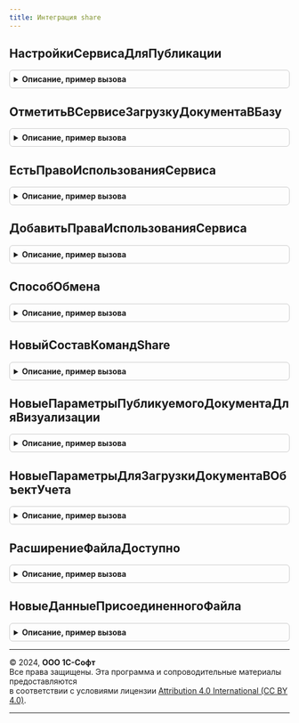 ```yaml
---
title: Интеграция share
---
```



## НастройкиСервисаДляПубликации
<details style="margin: 1em 0; padding: 0.5em; border: 1px solid #ccc; border-radius: 6px;">

<summary style="font-weight: bold; cursor: pointer;">Описание, пример вызова</summary>

```bsl

// Возвращает настройки сервиса для публикации документа в сервисе 1С:Share.
// Настройки загружаются из общего хранилища настроек авторизованного пользователя.
// В случае, если сохраненных настроек нет в хранилище - выполняется запрос в сервис для получения настроек
// с последующим сохранением в общие настройки авторизованного пользователя.
//
// Параметры:
//  Отказ - Булево - признак наличия ошибок при выполнении запроса в сервисе.
//                   При наличие ошибок выполняется запись в журнал регистрации и вывод сообщения пользователю.
//                   В случае Отказ = Истина рекомендуется ссылаться на запись в журнале регистрацию.
//
// Возвращаемое значение:
//  Неопределено - в случае, если не удалось загрузить настройки.
//  Структура    - настройки сервиса:
//   * МаксимальныйРазмерПакетаВБайтах - Строка - максимальный размер транспортного пакета (zip-архива)
//                                                для публикации документа в байтах.
//
Функция НастройкиСервисаДляПубликации(Отказ) Экспорт
```

Пример вызова
```bsl
Результат = ИнтеграцияShare.НастройкиСервисаДляПубликации(Отказ) 
```
</details>

## ОтметитьВСервисеЗагрузкуДокументаВБазу
<details style="margin: 1em 0; padding: 0.5em; border: 1px solid #ccc; border-radius: 6px;">

<summary style="font-weight: bold; cursor: pointer;">Описание, пример вызова</summary>

```bsl

// Отправляет в сервис 1С:Share сведения в какой объект загружен электронный документ в прикладной базе.
// Данные используются при повторной загрузки документа в базу.
//
// Параметры:
//  ПараметрыДокумента - см. ИнтеграцияShareКлиентСервер.НовыеПараметрыДокументаДляОтметкиЗагрузкиВБазу
//  Отказ - Булево - признак наличия ошибок при выполнении запроса.
//                   При наличие ошибок выполняется запись в журнал регистрации и вывод сообщения пользователю.
//
Процедура ОтметитьВСервисеЗагрузкуДокументаВБазу(Знач ПараметрыДокумента, Отказ) Экспорт
```

Пример вызова
```bsl
ИнтеграцияShare.ОтметитьВСервисеЗагрузкуДокументаВБазу(ПараметрыДокумента, Отказ) 
```
</details>

## ЕстьПравоИспользованияСервиса
<details style="margin: 1em 0; padding: 0.5em; border: 1px solid #ccc; border-radius: 6px;">

<summary style="font-weight: bold; cursor: pointer;">Описание, пример вызова</summary>

```bsl

// Возвращает признак наличия прав использования сервиса 1С:Share.
//
// Возвращаемое значение:
//  Булево - признак наличия прав доступа.
//
Функция ЕстьПравоИспользованияСервиса() Экспорт
```

Пример вызова
```bsl
Результат = ИнтеграцияShare.ЕстьПравоИспользованияСервиса() 
```
</details>

## ДобавитьПраваИспользованияСервиса
<details style="margin: 1em 0; padding: 0.5em; border: 1px solid #ccc; border-radius: 6px;">

<summary style="font-weight: bold; cursor: pointer;">Описание, пример вызова</summary>

```bsl

// Добавляет в профиль роли базовых прав для использования сервиса 1С:Share.
//
// Параметры:
//  ОписаниеПрофиля - см. УправлениеДоступом.НовоеОписаниеПрофиляГруппДоступа.
//
Процедура ДобавитьПраваИспользованияСервиса(ОписаниеПрофиля) Экспорт
```

Пример вызова
```bsl
ИнтеграцияShare.ДобавитьПраваИспользованияСервиса(ОписаниеПрофиля) 
```
</details>

## СпособОбмена
<details style="margin: 1em 0; padding: 0.5em; border: 1px solid #ccc; border-radius: 6px;">

<summary style="font-weight: bold; cursor: pointer;">Описание, пример вызова</summary>

```bsl

// Способ обмена электронного документа через сервис 1С:Share
// для взаимодействия с подсистемой ЭлектронноеВзаимодействие.ОбменСКонтрагентами
//
// Возвращаемое значение:
//  ПеречислениеСсылка.СпособыОбменаЭД - значение "Через1CShare".
Функция СпособОбмена() Экспорт
```

Пример вызова
```bsl
Результат = ИнтеграцияShare.СпособОбмена() 
```
</details>

## НовыйСоставКомандShare
<details style="margin: 1em 0; padding: 0.5em; border: 1px solid #ccc; border-radius: 6px;">

<summary style="font-weight: bold; cursor: pointer;">Описание, пример вызова</summary>

```bsl

// Возвращает структуру, состава команд исходящих и входящих документов доступных для обмена в сервисе 1С:Share.
//
// Возвращаемое значение:
//  Структура - состав команд исходящих и входящих документов:
//   * Исходящие - Массив Из Строка - наименование объекта метаданных, которому разрешено отправление из базы через сервис.
//                                    Например: Документ.СчетНаОплатуПокупателю, Справочник.ДоговорыКонтрагентов.
//   * Входящие  - Массив Из Строка - наименование объекта метаданных, которому разрешена загрузка в базу через сервис.
//                                    Например: Документ.СчетНаОплатуПоставщика, Справочник.ДоговорыКонтрагентов.
//
Функция НовыйСоставКомандShare() Экспорт
```

Пример вызова
```bsl
Результат = ИнтеграцияShare.НовыйСоставКомандShare() 
```
</details>

## НовыеПараметрыПубликуемогоДокументаДляВизуализации
<details style="margin: 1em 0; padding: 0.5em; border: 1px solid #ccc; border-radius: 6px;">

<summary style="font-weight: bold; cursor: pointer;">Описание, пример вызова</summary>

```bsl

// Конструктор параметров публикуемого документа для формирования визуализации документа.
//
// Возвращаемое значение:
//  Структура - параметры публикуемого документа для формирования визуализации документа:
//   * ОбъектУчета - ОпределяемыйТип.ОснованияЭлектронныхДокументовЭДО
//   * ДвоичныеДанныеДокумента - ДвоичныеДанные - данные публикуемого документа
//   * ТипДокумента - ПеречислениеСсылка.ТипыДокументовЭДО
//   * СвойстваПредставления - Структура - свойства представления, которые при необходимости можно переопределить
//                                         при использовании стандартной обработки:
//      ** ПараметрыВизуализации  - См. ОбменСКонтрагентамиИнтеграция.НовыеПараметрыВизуализации - параметры визуализации
//                                            для формирования визуализации при стандартной обработки.
//      ** ПредставлениеДокумента  - Строка - представление публикуемого документа, отображаемое пользователю.
//
Функция НовыеПараметрыПубликуемогоДокументаДляВизуализации() Экспорт
```

Пример вызова
```bsl
Результат = ИнтеграцияShare.НовыеПараметрыПубликуемогоДокументаДляВизуализации() 
```
</details>

## НовыеПараметрыДляЗагрузкиДокументаВОбъектУчета
<details style="margin: 1em 0; padding: 0.5em; border: 1px solid #ccc; border-radius: 6px;">

<summary style="font-weight: bold; cursor: pointer;">Описание, пример вызова</summary>

```bsl

// Инициализирует параметры для загрузки электронного документа в объект учета.
//
// Возвращаемое значение:
//  Структура - параметры для загрузки документа:
//   * СпособОбмена - См. СпособОбмена
//   * ДанныеОсновногоФайла - Неопределено, См. РаботаСФайламиБЭДКлиентСервер.НовоеОписаниеФайла - данные файла
//              электронного документа.
//   * ДополнительныеФайлыДокумента - Неопределено, См. НовоеОписаниеДополнительныхФайлов
//   * ФайлыВизуализации - Массив из См. НовыйФайлВизуализации() - файлы визуализации документа.
//
Функция НовыеПараметрыДляЗагрузкиДокументаВОбъектУчета() Экспорт
```

Пример вызова
```bsl
Результат = ИнтеграцияShare.НовыеПараметрыДляЗагрузкиДокументаВОбъектУчета() 
```
</details>

## РасширениеФайлаДоступно
<details style="margin: 1em 0; padding: 0.5em; border: 1px solid #ccc; border-radius: 6px;">

<summary style="font-weight: bold; cursor: pointer;">Описание, пример вызова</summary>

```bsl

// Возвращает признак доступности типа файла к отправке в сервис 1С:Share.
// Расширение файла проверяется на запрещенные типы из ИнтеграцияShareКлиентСервер.ЗапрещенныеРасширенияФайла.
//
// Параметры:
//  РасширениеФайла - Строка
//  ДвоичныеДанныеФайла - ДвоичныеДанные
//
// Возвращаемое значение:
//  Булево - признак поддерживаемого расширения
Функция РасширениеФайлаДоступно(Знач РасширениеФайла, Знач ДвоичныеДанныеФайла) Экспорт
```

Пример вызова
```bsl
Результат = ИнтеграцияShare.РасширениеФайлаДоступно(РасширениеФайла, ДвоичныеДанныеФайла) 
```
</details>

## НовыеДанныеПрисоединенногоФайла
<details style="margin: 1em 0; padding: 0.5em; border: 1px solid #ccc; border-radius: 6px;">

<summary style="font-weight: bold; cursor: pointer;">Описание, пример вызова</summary>

```bsl

// Конструктор данных присоединенного файла для выбора к публикации.
//
// Возвращаемое значение:
//  Структура - содержит данные присоединенного файла:
//   * СсылкаНаФайл - ОпределяемыйТип.ПрисоединенныйФайл, Неопределено - ссылка на файл документа к публикации.
//   * Наименование - Строка - наименование файла без расширения.
//   * Расширение   - Строка - расширение файла без точки.
//
Функция НовыеДанныеПрисоединенногоФайла() Экспорт
```

Пример вызова
```bsl
Результат = ИнтеграцияShare.НовыеДанныеПрисоединенногоФайла() 
```
</details>

---

© 2024, **ООО 1С-Софт**  
Все права защищены. Эта программа и сопроводительные материалы предоставляются  
в соответствии с условиями лицензии [Attribution 4.0 International (CC BY 4.0)](https://creativecommons.org/licenses/by/4.0/legalcode).

---
